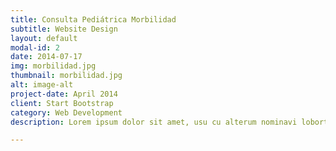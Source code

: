 ```yaml
---
title: Consulta Pediátrica Morbilidad
subtitle: Website Design
layout: default
modal-id: 2
date: 2014-07-17
img: morbilidad.jpg
thumbnail: morbilidad.jpg
alt: image-alt
project-date: April 2014
client: Start Bootstrap
category: Web Development
description: Lorem ipsum dolor sit amet, usu cu alterum nominavi lobortis. At duo novum diceret. Tantas apeirian vix et, usu sanctus postulant inciderint ut, populo diceret necessitatibus in vim. Cu eum dicam feugiat noluisse.

---
```


